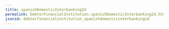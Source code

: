 ```yaml
---
title: spanishDomesticInterbankingId
permalink: DebtorFinancialInstitution.spanishDomesticInterbankingId.html
jsonid: debtorfinancialinstitution_spanishdomesticinterbankingid
---
```

